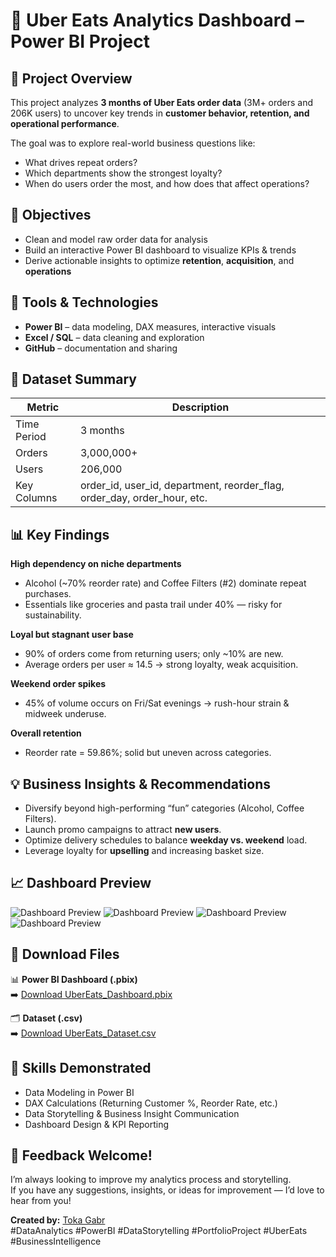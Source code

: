 # 🍔 Uber Eats Analytics Dashboard – Power BI Project

## 📘 Project Overview
This project analyzes **3 months of Uber Eats order data** (3M+ orders and 206K users) to uncover key trends in **customer behavior, retention, and operational performance**.

The goal was to explore real-world business questions like:
- What drives repeat orders?
- Which departments show the strongest loyalty?
- When do users order the most, and how does that affect operations?

## 🎯 Objectives
- Clean and model raw order data for analysis  
- Build an interactive Power BI dashboard to visualize KPIs & trends  
- Derive actionable insights to optimize **retention**, **acquisition**, and **operations**

## 🧰 Tools & Technologies
- **Power BI** – data modeling, DAX measures, interactive visuals  
- **Excel / SQL** – data cleaning and exploration  
- **GitHub** – documentation and sharing  

## 🧩 Dataset Summary
| Metric | Description |
|--------|-------------|
| Time Period | 3 months |
| Orders | 3,000,000+ |
| Users | 206,000 |
| Key Columns | order_id, user_id, department, reorder_flag, order_day, order_hour, etc. |

## 📊 Key Findings
**High dependency on niche departments**  
- Alcohol (~70% reorder rate) and Coffee Filters (#2) dominate repeat purchases.  
- Essentials like groceries and pasta trail under 40% — risky for sustainability.

**Loyal but stagnant user base**  
- 90% of orders come from returning users; only ~10% are new.  
- Average orders per user ≈ 14.5 → strong loyalty, weak acquisition.

**Weekend order spikes**  
- 45% of volume occurs on Fri/Sat evenings → rush-hour strain & midweek underuse.

**Overall retention**  
- Reorder rate = 59.86%; solid but uneven across categories.

## 💡 Business Insights & Recommendations
- Diversify beyond high-performing “fun” categories (Alcohol, Coffee Filters).  
- Launch promo campaigns to attract **new users**.  
- Optimize delivery schedules to balance **weekday vs. weekend** load.  
- Leverage loyalty for **upselling** and increasing basket size.

## 📈 Dashboard Preview
![Dashboard Preview](images/UberEats.jpg)
![Dashboard Preview](images/C&B.jpg)
![Dashboard Preview](images/O&O.jpg)
![Dashboard Preview](images/Kpi.jpg)


## 🔗 Download Files
📊 **Power BI Dashboard (.pbix)**  
➡️ [Download UberEats_Dashboard.pbix](https://www.dropbox.com/scl/fi/6ihmhfz1cyeszmqlz8bzq/Ubereats.pbix?rlkey=lweuy1fotzif83a8ag3cf93c4&st=7ux5t7zg&dl=0)  

🗂️ **Dataset (.csv)**  
➡️ [Download UberEats_Dataset.csv](https://www.dropbox.com/scl/fi/6ihmhfz1cyeszmqlz8bzq/Ubereats.pbix?rlkey=lweuy1fotzif83a8ag3cf93c4&st=mbp7g3r7&dl=0)  

## 🧠 Skills Demonstrated
- Data Modeling in Power BI  
- DAX Calculations (Returning Customer %, Reorder Rate, etc.)  
- Data Storytelling & Business Insight Communication  
- Dashboard Design & KPI Reporting  

## 💬 Feedback Welcome!
I’m always looking to improve my analytics process and storytelling.  
If you have any suggestions, insights, or ideas for improvement — I’d love to hear from you!

 **Created by:** [Toka Gabr](https://github.com/tokagabr)  
#DataAnalytics #PowerBI #DataStorytelling #PortfolioProject #UberEats #BusinessIntelligence
